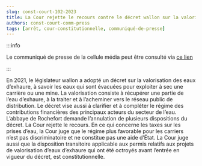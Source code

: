 ```yaml
---   
slug: const-court-102-2023
title: La Cour rejette le recours contre le décret wallon sur la valorisation des eaux qui sont évacuées pour exploiter à sec une carrière ou une mine (eaux d’exhaure)
authors: const-court-comm-press
tags: [arrêt, cour-constitutionnelle, communiqué-de-presse]
---
```


:::info

Le communiqué de presse de la cellule média peut être consulté via [ce lien](https://www.const-court.be/public/f/2023/2023-102f-info.pdf) 

:::

En 2021, le législateur wallon a adopté un décret sur la valorisation des eaux d’exhaure, à savoir les eaux qui sont évacuées pour exploiter à sec une carrière ou une mine. La valorisation consiste à récupérer une partie de l’eau d’exhaure, à la traiter et à l’acheminer vers le réseau public de distribution. Le décret vise aussi à clarifier et à compléter le régime des contributions financières des principaux acteurs du secteur de l’eau. L’abbaye de Rochefort demande l’annulation de plusieurs dispositions du décret.La Cour rejette le recours. En ce qui concerne les taxes sur les prises d’eau, la Cour juge que le régime plus favorable pour les carriers n’est pas discriminatoire et ne constitue pas une aide d’État. La Cour juge aussi que la disposition transitoire applicable aux permis relatifs aux projets de valorisation d’eaux d’exhaure qui ont été octroyés avant l’entrée en vigueur du décret, est constitutionnelle.
